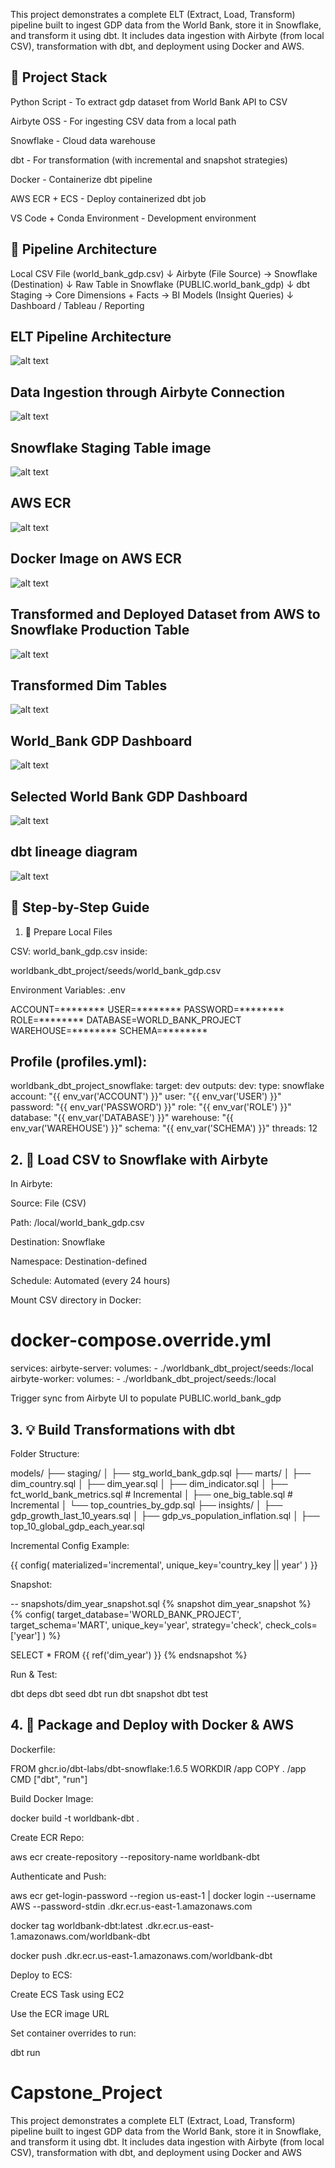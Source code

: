 This project demonstrates a complete ELT (Extract, Load, Transform) pipeline built to ingest GDP data from the World Bank, store it in Snowflake, and transform it using dbt. It includes data ingestion with Airbyte (from local CSV), transformation with dbt, and deployment using Docker and AWS.

## 🚀 Project Stack

Python Script - To extract gdp dataset from World Bank API to CSV

Airbyte OSS - For ingesting CSV data from a local path

Snowflake - Cloud data warehouse

dbt - For transformation (with incremental and snapshot strategies)

Docker - Containerize dbt pipeline

AWS ECR + ECS - Deploy containerized dbt job

VS Code + Conda Environment - Development environment

## 🔄 Pipeline Architecture

Local CSV File (world_bank_gdp.csv)
      ↓
   Airbyte (File Source)  → Snowflake (Destination)
      ↓
   Raw Table in Snowflake (PUBLIC.world_bank_gdp)
      ↓
   dbt Staging → Core Dimensions + Facts → BI Models (Insight Queries)
      ↓
   Dashboard / Tableau / Reporting
## ELT Pipeline Architecture
![alt text](worldbank_dbt_project/elt_pipeline_architecture.png)

## Data Ingestion through Airbyte Connection
   ![alt text](worldbank_dbt_project/airbyte_ingestion.png)

## Snowflake Staging Table image
   ![alt text](worldbank_dbt_project/snowflake_dbs.png)

## AWS ECR
   ![alt text](worldbank_dbt_project/aws_ecr_repo.png)

## Docker Image on AWS ECR
   ![alt text](worldbank_dbt_project/docker_image.png)

## Transformed and Deployed Dataset from AWS to Snowflake Production Table
  ![alt text](worldbank_dbt_project/snowflake_aws.png)

## Transformed Dim Tables   
![alt text](worldbank_dbt_project/dim_tables.png)

## World_Bank GDP Dashboard
  ![alt text](worldbank_dbt_project/dashboard.png)

## Selected World Bank GDP Dashboard
  ![alt text](worldbank_dbt_project/dashboard1.png)

## dbt lineage diagram
  ![alt text](worldbank_dbt_project/lineage.png)

## 📅 Step-by-Step Guide

1. 📂 Prepare Local Files

CSV: world_bank_gdp.csv inside:

worldbank_dbt_project/seeds/world_bank_gdp.csv

Environment Variables: .env

ACCOUNT=********
USER=********
PASSWORD=********
ROLE=********
DATABASE=WORLD_BANK_PROJECT
WAREHOUSE=********
SCHEMA=********

## Profile (profiles.yml):

worldbank_dbt_project_snowflake:
  target: dev
  outputs:
    dev:
      type: snowflake
      account: "{{ env_var('ACCOUNT') }}"
      user: "{{ env_var('USER') }}"
      password: "{{ env_var('PASSWORD') }}"
      role: "{{ env_var('ROLE') }}"
      database: "{{ env_var('DATABASE') }}"
      warehouse: "{{ env_var('WAREHOUSE') }}"
      schema: "{{ env_var('SCHEMA') }}"
      threads: 12

## 2. 🚚 Load CSV to Snowflake with Airbyte

In Airbyte:

Source: File (CSV)

Path: /local/world_bank_gdp.csv

Destination: Snowflake

Namespace: Destination-defined

Schedule: Automated (every 24 hours)

Mount CSV directory in Docker:

# docker-compose.override.yml
services:
  airbyte-server:
    volumes:
      - ./worldbank_dbt_project/seeds:/local
  airbyte-worker:
    volumes:
      - ./worldbank_dbt_project/seeds:/local

Trigger sync from Airbyte UI to populate PUBLIC.world_bank_gdp

## 3. 💡 Build Transformations with dbt

Folder Structure:

models/
├── staging/
│   ├── stg_world_bank_gdp.sql
├── marts/
│   ├── dim_country.sql
│   ├── dim_year.sql
│   ├── dim_indicator.sql
│   ├── fct_world_bank_metrics.sql  # Incremental
│   ├── one_big_table.sql           # Incremental
│   └── top_countries_by_gdp.sql
├── insights/
│   ├── gdp_growth_last_10_years.sql
│   ├── gdp_vs_population_inflation.sql
│   ├── top_10_global_gdp_each_year.sql

Incremental Config Example:

{{ config(
  materialized='incremental',
  unique_key='country_key || year'
) }}

Snapshot:

-- snapshots/dim_year_snapshot.sql
{% snapshot dim_year_snapshot %}
{%
  config(
    target_database='WORLD_BANK_PROJECT',
    target_schema='MART',
    unique_key='year',
    strategy='check',
    check_cols=['year']
  )
%}

SELECT * FROM {{ ref('dim_year') }}
{% endsnapshot %}

Run & Test:

dbt deps
dbt seed
dbt run
dbt snapshot
dbt test

## 4. 🐳 Package and Deploy with Docker & AWS

Dockerfile:

FROM ghcr.io/dbt-labs/dbt-snowflake:1.6.5
WORKDIR /app
COPY . /app
CMD ["dbt", "run"]

Build Docker Image:

docker build -t worldbank-dbt .

Create ECR Repo:

aws ecr create-repository --repository-name worldbank-dbt

Authenticate and Push:

aws ecr get-login-password --region us-east-1 | docker login --username AWS --password-stdin <your-account-id>.dkr.ecr.us-east-1.amazonaws.com

docker tag worldbank-dbt:latest <your-account-id>.dkr.ecr.us-east-1.amazonaws.com/worldbank-dbt

docker push <your-account-id>.dkr.ecr.us-east-1.amazonaws.com/worldbank-dbt

Deploy to ECS:

Create ECS Task using EC2

Use the ECR image URL

Set container overrides to run:

dbt run



# Capstone_Project
This project demonstrates a complete ELT (Extract, Load, Transform) pipeline built to ingest GDP data from the World Bank, store it in Snowflake, and transform it using dbt. It includes data ingestion with Airbyte (from local CSV), transformation with dbt, and deployment using Docker and AWS